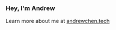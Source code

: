 ### Hey, I'm Andrew

Learn more about me at [andrewchen.tech](https://andrewchen.tech)
    
         
 
   
       
   
   
